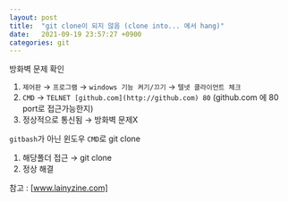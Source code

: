 ```yaml
---
layout: post
title:  "git clone이 되지 않음 (clone into... 에서 hang)"
date:   2021-09-19 23:57:27 +0900
categories: git
---
```

방화벽 문제 확인

1. `제어판` → `프로그램` → `windows 기능 켜기/끄기` →  `텔넷 클라이언트 체크`
2. `CMD` → `TELNET [github.com](http://github.com) 80` (github.com 에 80 port로 접근가능한지)
3. 정상적으로 통신됨 → 방화벽 문제X

`gitbash`가 아닌 윈도우 `CMD`로 git clone

1. 해당폴더 접근 → git clone
2. 정상 해결

참고 : [www.lainyzine.com] 

[www.lainyzine.com]:  [https://www.lainyzine.com/ko/article/git-clone-command/#https-프로토콜로-git-저장소-clone](https://www.lainyzine.com/ko/article/git-clone-command/#https-%ED%94%84%EB%A1%9C%ED%86%A0%EC%BD%9C%EB%A1%9C-git-%EC%A0%80%EC%9E%A5%EC%86%8C-clone)
